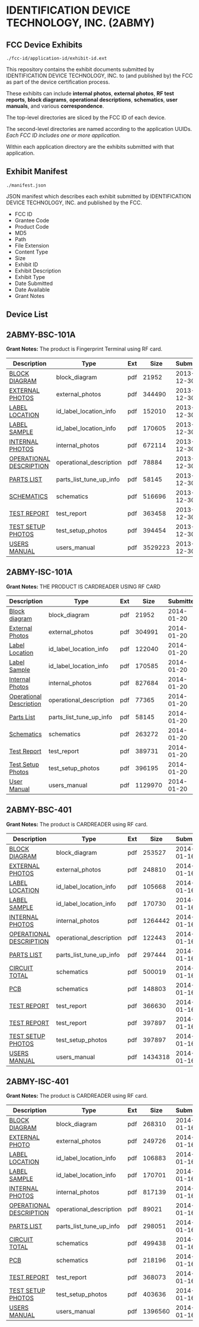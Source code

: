 # IDENTIFICATION DEVICE TECHNOLOGY, INC. (2ABMY)
## FCC Device Exhibits

```
./fcc-id/application-id/exhibit-id.ext
```

This repository contains the exhibit documents submitted by IDENTIFICATION DEVICE TECHNOLOGY, INC. to (and published by) the FCC as part of the device certification process.

These exhibits can include **internal photos**, **external photos**, **RF test reports**, **block diagrams**, **operational descriptions**, **schematics**, **user manuals**, and various **correspondence**.

The top-level directories are sliced by the FCC ID of each device.

The second-level directories are named according to the application UUIDs. *Each FCC ID includes one or more application.*

Within each application directory are the exhibits submitted with that application. 

## Exhibit Manifest

```
./manifest.json
```

JSON manifest which describes each exhibit submitted by IDENTIFICATION DEVICE TECHNOLOGY, INC. and published by the FCC.

- FCC ID
- Grantee Code
- Product Code
- MD5
- Path
- File Extension
- Content Type
- Size
- Exhibit ID
- Exhibit Description
- Exhibit Type
- Date Submitted
- Date Available
- Grant Notes

## Device List
## 2ABMY-BSC-101A
**Grant Notes:** The product is Fingerprint Terminal using RF card.

| Description | Type | Ext | Size | Submitted | Available |
| ----------- | ---- | --- | ---- | --------- | --------- |
| [BLOCK DIAGRAM](2ABMY-BSC-101A/50711d3d6c7dd85ea57511ea7560b3e6/2154097.pdf) | block_diagram | pdf | 21952 | 2013-12-30 | 2013-12-30 |
| [EXTERNAL PHOTOS](2ABMY-BSC-101A/50711d3d6c7dd85ea57511ea7560b3e6/2154095.pdf) | external_photos | pdf | 344490 | 2013-12-30 | 2013-12-30 |
| [LABEL LOCATION](2ABMY-BSC-101A/50711d3d6c7dd85ea57511ea7560b3e6/2154099.pdf) | id_label_location_info | pdf | 152010 | 2013-12-30 | 2013-12-30 |
| [LABEL SAMPLE](2ABMY-BSC-101A/50711d3d6c7dd85ea57511ea7560b3e6/2154100.pdf) | id_label_location_info | pdf | 170605 | 2013-12-30 | 2013-12-30 |
| [INTERNAL PHOTOS](2ABMY-BSC-101A/50711d3d6c7dd85ea57511ea7560b3e6/2154098.pdf) | internal_photos | pdf | 672114 | 2013-12-30 | 2013-12-30 |
| [OPERATIONAL DESCRIPTION](2ABMY-BSC-101A/50711d3d6c7dd85ea57511ea7560b3e6/2154092.pdf) | operational_description | pdf | 78884 | 2013-12-30 | 2013-12-30 |
| [PARTS LIST](2ABMY-BSC-101A/50711d3d6c7dd85ea57511ea7560b3e6/2154091.pdf) | parts_list_tune_up_info | pdf | 58145 | 2013-12-30 | 2013-12-30 |
| [SCHEMATICS](2ABMY-BSC-101A/50711d3d6c7dd85ea57511ea7560b3e6/2154094.pdf) | schematics | pdf | 516696 | 2013-12-30 | 2013-12-30 |
| [TEST REPORT](2ABMY-BSC-101A/50711d3d6c7dd85ea57511ea7560b3e6/2154096.pdf) | test_report | pdf | 363458 | 2013-12-30 | 2013-12-30 |
| [TEST SETUP PHOTOS](2ABMY-BSC-101A/50711d3d6c7dd85ea57511ea7560b3e6/2154101.pdf) | test_setup_photos | pdf | 394454 | 2013-12-30 | 2013-12-30 |
| [USERS MANUAL](2ABMY-BSC-101A/50711d3d6c7dd85ea57511ea7560b3e6/2154093.pdf) | users_manual | pdf | 3529223 | 2013-12-30 | 2013-12-30 |
## 2ABMY-ISC-101A
**Grant Notes:** THE PRODUCT IS CARDREADER USING RF CARD

| Description | Type | Ext | Size | Submitted | Available |
| ----------- | ---- | --- | ---- | --------- | --------- |
| [Block diagram](2ABMY-ISC-101A/b0f0b7f4c01c56a84259f68c486206cd/2154097.pdf) | block_diagram | pdf | 21952 | 2014-01-20 | 2014-01-20 |
| [External Photos](2ABMY-ISC-101A/b0f0b7f4c01c56a84259f68c486206cd/2170675.pdf) | external_photos | pdf | 304991 | 2014-01-20 | 2014-01-20 |
| [Label Location](2ABMY-ISC-101A/b0f0b7f4c01c56a84259f68c486206cd/2170678.pdf) | id_label_location_info | pdf | 122040 | 2014-01-20 | 2014-01-20 |
| [Label Sample](2ABMY-ISC-101A/b0f0b7f4c01c56a84259f68c486206cd/2170679.pdf) | id_label_location_info | pdf | 170585 | 2014-01-20 | 2014-01-20 |
| [Internal Photos](2ABMY-ISC-101A/b0f0b7f4c01c56a84259f68c486206cd/2170677.pdf) | internal_photos | pdf | 827684 | 2014-01-20 | 2014-01-20 |
| [Operational Description](2ABMY-ISC-101A/b0f0b7f4c01c56a84259f68c486206cd/2170683.pdf) | operational_description | pdf | 77365 | 2014-01-20 | 2014-01-20 |
| [Parts List](2ABMY-ISC-101A/b0f0b7f4c01c56a84259f68c486206cd/2154091.pdf) | parts_list_tune_up_info | pdf | 58145 | 2014-01-20 | 2014-01-20 |
| [Schematics](2ABMY-ISC-101A/b0f0b7f4c01c56a84259f68c486206cd/2170684.pdf) | schematics | pdf | 263272 | 2014-01-20 | 2014-01-20 |
| [Test Report](2ABMY-ISC-101A/b0f0b7f4c01c56a84259f68c486206cd/2170682.pdf) | test_report | pdf | 389731 | 2014-01-20 | 2014-01-20 |
| [Test Setup Photos](2ABMY-ISC-101A/b0f0b7f4c01c56a84259f68c486206cd/2170680.pdf) | test_setup_photos | pdf | 396195 | 2014-01-20 | 2014-01-20 |
| [User Manual](2ABMY-ISC-101A/b0f0b7f4c01c56a84259f68c486206cd/2170685.pdf) | users_manual | pdf | 1129970 | 2014-01-20 | 2014-01-20 |
## 2ABMY-BSC-401
**Grant Notes:** The product is CARDREADER using RF card.

| Description | Type | Ext | Size | Submitted | Available |
| ----------- | ---- | --- | ---- | --------- | --------- |
| [BLOCK DIAGRAM](2ABMY-BSC-401/af99707e5cbe070c0b1ff40d21bf72ab/2167764.pdf) | block_diagram | pdf | 253527 | 2014-01-16 | 2014-01-16 |
| [EXTERNAL PHOTOS](2ABMY-BSC-401/af99707e5cbe070c0b1ff40d21bf72ab/2167768.pdf) | external_photos | pdf | 248810 | 2014-01-16 | 2014-01-16 |
| [LABEL LOCATION](2ABMY-BSC-401/af99707e5cbe070c0b1ff40d21bf72ab/2167771.pdf) | id_label_location_info | pdf | 105668 | 2014-01-16 | 2014-01-16 |
| [LABEL SAMPLE](2ABMY-BSC-401/af99707e5cbe070c0b1ff40d21bf72ab/2167772.pdf) | id_label_location_info | pdf | 170730 | 2014-01-16 | 2014-01-16 |
| [INTERNAL PHOTOS](2ABMY-BSC-401/af99707e5cbe070c0b1ff40d21bf72ab/2167770.pdf) | internal_photos | pdf | 1264442 | 2014-01-16 | 2014-01-16 |
| [OPERATIONAL DESCRIPTION](2ABMY-BSC-401/af99707e5cbe070c0b1ff40d21bf72ab/2167763.pdf) | operational_description | pdf | 122443 | 2014-01-16 | 2014-01-16 |
| [PARTS LIST](2ABMY-BSC-401/af99707e5cbe070c0b1ff40d21bf72ab/2167762.pdf) | parts_list_tune_up_info | pdf | 297444 | 2014-01-16 | 2014-01-16 |
| [CIRCUIT TOTAL](2ABMY-BSC-401/af99707e5cbe070c0b1ff40d21bf72ab/2167765.pdf) | schematics | pdf | 500019 | 2014-01-16 | 2014-01-16 |
| [PCB](2ABMY-BSC-401/af99707e5cbe070c0b1ff40d21bf72ab/2167766.pdf) | schematics | pdf | 148803 | 2014-01-16 | 2014-01-16 |
| [TEST REPORT](2ABMY-BSC-401/af99707e5cbe070c0b1ff40d21bf72ab/2167769.pdf) | test_report | pdf | 366630 | 2014-01-16 | 2014-01-16 |
| [TEST REPORT](2ABMY-BSC-401/af99707e5cbe070c0b1ff40d21bf72ab/2167773.pdf) | test_report | pdf | 397897 | 2014-01-16 | 2014-01-16 |
| [TEST SETUP PHOTOS](2ABMY-BSC-401/af99707e5cbe070c0b1ff40d21bf72ab/2167773.pdf) | test_setup_photos | pdf | 397897 | 2014-01-16 | 2014-01-16 |
| [USERS MANUAL](2ABMY-BSC-401/af99707e5cbe070c0b1ff40d21bf72ab/2167767.pdf) | users_manual | pdf | 1434318 | 2014-01-16 | 2014-01-16 |
## 2ABMY-ISC-401
**Grant Notes:** The product is CARDREADER using RF card.

| Description | Type | Ext | Size | Submitted | Available |
| ----------- | ---- | --- | ---- | --------- | --------- |
| [BLOCK DIAGRAM](2ABMY-ISC-401/d9bd7a26ae0543ae82eeaf5354dfe4d6/2167733.pdf) | block_diagram | pdf | 268310 | 2014-01-16 | 2014-01-16 |
| [EXTERNAL PHOTO](2ABMY-ISC-401/d9bd7a26ae0543ae82eeaf5354dfe4d6/2167729.pdf) | external_photos | pdf | 249726 | 2014-01-16 | 2014-01-16 |
| [LABEL LOCATION](2ABMY-ISC-401/d9bd7a26ae0543ae82eeaf5354dfe4d6/2167737.pdf) | id_label_location_info | pdf | 106883 | 2014-01-16 | 2014-01-16 |
| [LABEL SAMPLE](2ABMY-ISC-401/d9bd7a26ae0543ae82eeaf5354dfe4d6/2167738.pdf) | id_label_location_info | pdf | 170701 | 2014-01-16 | 2014-01-16 |
| [INTERNAL PHOTOS](2ABMY-ISC-401/d9bd7a26ae0543ae82eeaf5354dfe4d6/2167731.pdf) | internal_photos | pdf | 817139 | 2014-01-16 | 2014-01-16 |
| [OPERATIONAL DESCRIPTION](2ABMY-ISC-401/d9bd7a26ae0543ae82eeaf5354dfe4d6/2167732.pdf) | operational_description | pdf | 89021 | 2014-01-16 | 2014-01-16 |
| [PARTS LIST](2ABMY-ISC-401/d9bd7a26ae0543ae82eeaf5354dfe4d6/2167728.pdf) | parts_list_tune_up_info | pdf | 298051 | 2014-01-16 | 2014-01-16 |
| [CIRCUIT TOTAL](2ABMY-ISC-401/d9bd7a26ae0543ae82eeaf5354dfe4d6/2167734.pdf) | schematics | pdf | 499438 | 2014-01-16 | 2014-01-16 |
| [PCB](2ABMY-ISC-401/d9bd7a26ae0543ae82eeaf5354dfe4d6/2167735.pdf) | schematics | pdf | 218196 | 2014-01-16 | 2014-01-16 |
| [TEST REPORT](2ABMY-ISC-401/d9bd7a26ae0543ae82eeaf5354dfe4d6/2167730.pdf) | test_report | pdf | 368073 | 2014-01-16 | 2014-01-16 |
| [TEST SETUP PHOTOS](2ABMY-ISC-401/d9bd7a26ae0543ae82eeaf5354dfe4d6/2167739.pdf) | test_setup_photos | pdf | 403636 | 2014-01-16 | 2014-01-16 |
| [USERS MANUAL](2ABMY-ISC-401/d9bd7a26ae0543ae82eeaf5354dfe4d6/2167736.pdf) | users_manual | pdf | 1396560 | 2014-01-16 | 2014-01-16 |
